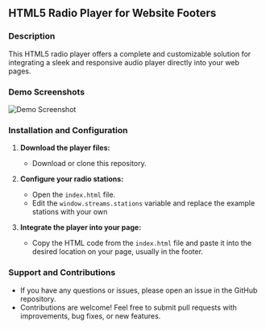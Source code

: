 ## HTML5 Radio Player for Website Footers

### Description

This HTML5 radio player offers a complete and customizable solution for integrating a sleek and responsive audio player directly into your web pages.

### Demo Screenshots

![Demo Screenshot](https://i.imgur.com/vEnmLDv.png)

### Installation and Configuration

1. **Download the player files:**
   - Download or clone this repository.

2. **Configure your radio stations:**
   - Open the `index.html` file.
   - Edit the `window.streams.stations` variable and replace the example stations with your own

3. **Integrate the player into your page:**
   - Copy the HTML code from the `index.html` file and paste it into the desired location on your page, usually in the footer.

### Support and Contributions

- If you have any questions or issues, please open an issue in the GitHub repository.
- Contributions are welcome! Feel free to submit pull requests with improvements, bug fixes, or new features.




